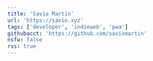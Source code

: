 ```yaml
---
title: 'Savio Martin'
url: 'https://savio.xyz'
tags: ['developer', 'indieweb', 'pwa']
githubacct: 'https://github.com/saviomartin'
nsfw: false
rss: true
---
```

